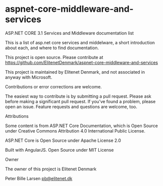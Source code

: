 # aspnet-core-middleware-and-services



ASP.NET CORE 3.1
Services and Middleware documentation list

This is a list of asp.net core services and middelware, a short introduction about each, and where to find documentation.

This project is open source. Please contribute at https://github.com/ElitenetDenmark/aspnet-core-middleware-and-services

This project is maintained by Elitenet Denmark, and not associated in anyway with Microsoft.

Contributions or error corrections are welcome.

The easiest way to contribute is by submitting a pull request. Please ask before making a significant pull request. If you’ve found a problem, please open an issue. Feature requests and questions are welcome, too.


Attributions

Some content is from ASP.NET Core Documentation, which is Open Source under Creative Commons Attribution 4.0 International Public License.

ASP.NET Core is Open Source under Apache License 2.0

Built with AngularJS. Open Source under MIT License


Owner

The owner of this project is Elitenet Denmark

Peter Bille Larsen pb@elitenet.dk
